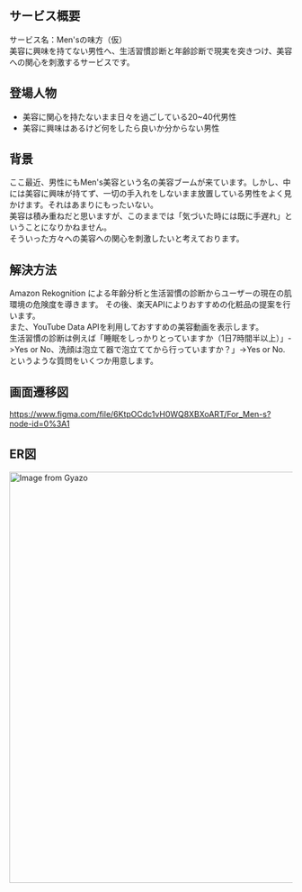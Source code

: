 ## サービス概要
サービス名：Men'sの味方（仮）<br>
美容に興味を持てない男性へ、生活習慣診断と年齢診断で現実を突きつけ、美容への関心を刺激するサービスです。
## 登場人物
- 美容に関心を持たないまま日々を過ごしている20~40代男性
- 美容に興味はあるけど何をしたら良いか分からない男性
## 背景
ここ最近、男性にもMen's美容という名の美容ブームが来ています。しかし、中には美容に興味が持てず、一切の手入れをしないまま放置している男性をよく見かけます。それはあまりにもったいない。<br>
美容は積み重ねだと思いますが、このままでは「気づいた時には既に手遅れ」ということになりかねません。<br>
そういった方々への美容への関心を刺激したいと考えております。
## 解決方法
Amazon Rekognition による年齢分析と生活習慣の診断からユーザーの現在の肌環境の危険度を導きます。
その後、楽天APIによりおすすめの化粧品の提案を行います。<br>
また、YouTube Data APIを利用しておすすめの美容動画を表示します。<br>
生活習慣の診断は例えば「睡眠をしっかりとっていますか（1日7時間半以上）」->Yes or No、洗顔は泡立て器で泡立ててから行っていますか？」->Yes or No.というような質問をいくつか用意します。
## 画面遷移図
https://www.figma.com/file/6KtpOCdc1vH0WQ8XBXoART/For_Men-s?node-id=0%3A1
## ER図
<a href="https://gyazo.com/8a573f1ce78686cbfef12bff4e789a48"><img src="https://i.gyazo.com/8a573f1ce78686cbfef12bff4e789a48.png" alt="Image from Gyazo" width="730"/></a>